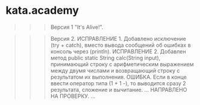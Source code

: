 # kata.academy
>>> Версия 1
"It's Alive!".

>>> Версия 2.
ИСПРАВЛЕНИЕ 1.
Добавлено исключение (try + catch), вместо вывода сообщений об ошибках в консоль через (println).
ИСПРАВЛЕНИЕ 2.
Добавлен метод public static String calc(String input), принимающий строку с арифметическим выражением между двумя числами и возвращающий строку с результатом их выполнения.
ОШИБКА. Если в конце ввести оператор типа (1 + 1 -), то выводится сразу 2 результата, сложение и вычитание.
... НАПРАВЛЕНО НА ПРОВЕРКУ. ...
